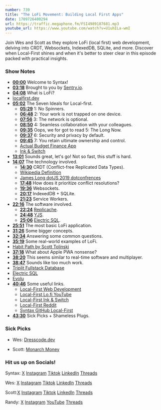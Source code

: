 ```yaml
---
number: 739
title: "The LoFi Movement: Building Local First Apps"
date: 1709726400294
url: https://traffic.megaphone.fm/FSI4989187681.mp3
youtube_url: https://www.youtube.com/watch?v=U1uhILa-wmI
---
```


Join Wes and Scott as they explore LoFi (local first) web development, delving into CRDT, Websockets, IndexedDB, SQLite, and more. Discover when Local-First shines and when it's better to steer clear in this episode packed with practical insights.

### Show Notes

* **[00:00](#t=00:00)** Welcome to Syntax!
* **[03:18](#t=03:18)** Brought to you by [Sentry.io](www.sentry.io/syntax).
* **[04:08](#t=04:08)** What is LoFi?
* [localfirst.dev](https://localfirstweb.dev/)
* **[05:02](#t=05:02)** The Seven Ideals for Local-first.
    * **[05:29](#t=05:29)** 1: No Spinners.
    * **[06:48](#t=06:48)** 2: Your work is not trapped on one device.
    * **[07:56](#t=07:56)** 3: The network is optional.
    * **[08:50](#t=08:50)** 4: Seamless collaboration with your colleagues.
    * **[09:35](#t=09:35)** Oops, we for got to read 5: The Long Now.
    * **[09:37](#t=09:37)** 6: Security and privacy by default.
    * **[09:45](#t=09:45)** 7: You retain ultimate ownership and control.
    * [Actual Budget Finance App](https://actualbudget.com/)
    * [Ink & Switch](https://www.inkandswitch.com/local-first/)
* **[13:01](#t=13:01)** Sounds great, let's go! Not so fast, this stuff is hard.
* **[14:07](#t=14:07)** The technology involved.
    * **[14:30](#t=14:30)** CRDT (Conflict-free Replicated Data Types).
    * [Wikipedia Definition](https://en.wikipedia.org/wiki/Conflict-free_replicated_data_type)
    * [James Long dotJS 2019 dotconfrences](https://www.youtube.com/watch?v=DEcwa68f-jY&ab_channel=dotconferences)
    * **[17:48](#t=17:48)** How does it prioritize conflict resolutions?
    * **[19:36](#t=19:36)** Websockets.
    * **[20:17](#t=20:17)** IndexedDB + SQLite.
    * **[21:23](#t=21:23)** Service Workers.
* **[22:16](#t=22:16)** The software involved.
    * **[22:24](#t=22:24)** [Replicache](https://replicache.dev/).
    * **[24:48](#t=24:48)** [YJS](https://docs.yjs.dev/).
    * **[25:06](#t=25:06)** [Electric SQL](https://github.com/electric-sql).
* **[25:51](#t=25:51)** The most basic LoFi application.
* **[31:26](#t=31:26)** Some bigger concepts.
* **[32:34](#t=32:34)** Answering some common questions.
* **[35:19](#t=35:19)** Some real-world examples of LoFi.
* [Habit Path by Scott Tolinski](https://habitpath.io/waitlist)
* **[37:18](#t=37:18)** What about Apple PWA nonsense?
* **[38:20](#t=38:20)** This seems similar to real-time software and multiplayer.
* **[38:47](#t=38:47)** Sounds like too much work.
* [Triplit Fullstack Database](https://www.triplit.dev/)
* [Electric SQL](https://electric-sql.com/)
* [Evolu](https://www.evolu.dev/)
* **[40:46](#t=40:46)** Some useful links.
    * [Local-First Web Development](https://localfirstweb.dev//)
    * [Local-First Lo.fi YouTube](https://www.youtube.com/@lo.fi_dev)
    * [Local-First Ink & Switch](https://www.inkandswitch.com/local-first)
    * [Local-First Reddit](https://www.reddit.com/r/localfirst/)
    * [Syntax GitHub Local-First](https://github.com/syntaxfm/local-first)
* **[43:30](#t=43:30)** Sick Picks + Shameless Plugs.

### Sick Picks

- Wes: [Dresscode.dev](https://dresscode.dev/)

- Scott: [Monarch Money](https://www.monarchmoney.com/referral/tp2gjynkoo)

### Hit us up on Socials!

Syntax: [X](https://twitter.com/syntaxfm) [Instagram](https://www.instagram.com/syntax_fm/) [Tiktok](https://www.tiktok.com/@syntaxfm) [LinkedIn](https://www.linkedin.com/company/96077407/admin/feed/posts/) [Threads](https://www.threads.net/@syntax_fm)

Wes: [X](https://twitter.com/wesbos) [Instagram](https://www.instagram.com/wesbos/) [Tiktok](https://www.tiktok.com/@wesbos) [LinkedIn](https://www.linkedin.com/in/wesbos/) [Threads](https://www.threads.net/@wesbos)

Scott:[X](https://twitter.com/stolinski) [Instagram](https://www.instagram.com/stolinski/) [Tiktok](https://www.tiktok.com/@stolinski) [LinkedIn](https://www.linkedin.com/in/stolinski/) [Threads](https://www.threads.net/@stolinski)

Randy: [X](https://twitter.com/randyrektor) [Instagram](https://www.instagram.com/randyrektor/) [YouTube](https://www.youtube.com/@randyrektor) [Threads](https://www.threads.net/@randyrektor)
